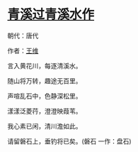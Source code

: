 # [青溪过青溪水作](http://so.gushiwen.org/view_5510.aspx)

朝代：唐代

作者：[王维](http://so.gushiwen.org/author_515.aspx)

言入黄花川，每逐清溪水。

随山将万转，趣途无百里。

声喧乱石中，色静深松里。

漾漾泛菱荇，澄澄映葭苇。

我心素已闲，清川澹如此。

请留磐石上，垂钓将已矣。(磐石 一作：盘石)

